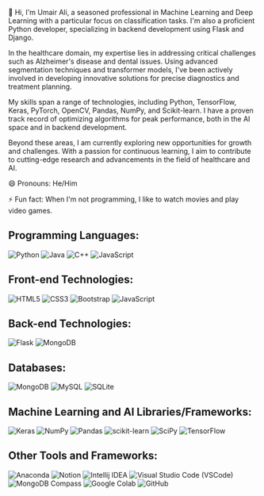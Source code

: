 👋 Hi, I'm Umair Ali, a seasoned professional in Machine Learning and Deep Learning with a particular focus on classification tasks. I'm also a proficient Python developer, specializing in backend development using Flask and Django.

In the healthcare domain, my expertise lies in addressing critical challenges such as Alzheimer's disease and dental issues. Using advanced segmentation techniques and transformer models, I've been actively involved in developing innovative solutions for precise diagnostics and treatment planning.

My skills span a range of technologies, including Python, TensorFlow, Keras, PyTorch, OpenCV, Pandas, NumPy, and Scikit-learn. I have a proven track record of optimizing algorithms for peak performance, both in the AI space and in backend development.

Beyond these areas, I am currently exploring new opportunities for growth and challenges. With a passion for continuous learning, I aim to contribute to cutting-edge research and advancements in the field of healthcare and AI.



😄 Pronouns: He/Him

⚡ Fun fact: When I'm not programming, I like to watch movies and play video games.

<!-- Icons --> 
[1.2]: https://img.icons8.com/color/24/000000/twitter--v2.png
[2.2]: https://img.icons8.com/color/24/000000/linkedin.png
[3.1]: https://img.icons8.com/color/24/000000/github.png

<!-- Links to your social media accounts -->
[1]: https://twitter.com/Abdul1Manaf
[2]: https://www.linkedin.com/in/abdul-manaf-6493a3188
[3]: https://abdulmanaf12.github.io/ 

## Programming Languages:
![Python](https://img.shields.io/badge/python-3670A0?style=for-the-badge&logo=python&logoColor=ffdd54)
![Java](https://img.shields.io/badge/java-%23ED8B00.svg?style=for-the-badge&logo=java&logoColor=white)
![C++](https://img.shields.io/badge/c++-%2300599C.svg?style=for-the-badge&logo=c%2B%2B&logoColor=white)
![JavaScript](https://img.shields.io/badge/javascript-%23323330.svg?style=for-the-badge&logo=javascript&logoColor=%23F7DF1E)

## Front-end Technologies:
![HTML5](https://img.shields.io/badge/html5-%23E34F26.svg?style=for-the-badge&logo=html5&logoColor=white)
![CSS3](https://img.shields.io/badge/css3-%231572B6.svg?style=for-the-badge&logo=css3&logoColor=white)
![Bootstrap](https://img.shields.io/badge/bootstrap-%23563D7C.svg?style=for-the-badge&logo=bootstrap&logoColor=white)
![JavaScript](https://img.shields.io/badge/javascript-%23323330.svg?style=for-the-badge&logo=javascript&logoColor=%23F7DF1E)


## Back-end Technologies:
![Flask](https://img.shields.io/badge/Flask-%23000.svg?style=for-the-badge&logo=flask&logoColor=white)
![MongoDB](https://img.shields.io/badge/mongodb-%234ea94b.svg?style=for-the-badge&logo=mongodb&logoColor=white)

## Databases:
![MongoDB](https://img.shields.io/badge/mongodb-%234ea94b.svg?style=for-the-badge&logo=mongodb&logoColor=white)
![MySQL](https://img.shields.io/badge/mysql-%2300f.svg?style=for-the-badge&logo=mysql&logoColor=white)
![SQLite](https://img.shields.io/badge/SQLite-%2307405e.svg?style=for-the-badge&logo=sqlite&logoColor=white)

## Machine Learning and AI Libraries/Frameworks:
![Keras](https://img.shields.io/badge/Keras-%23D00000.svg?style=for-the-badge&logo=Keras&logoColor=white)
![NumPy](https://img.shields.io/badge/numpy-%23013243.svg?style=for-the-badge&logo=numpy&logoColor=white)
![Pandas](https://img.shields.io/badge/pandas-%23150458.svg?style=for-the-badge&logo=pandas&logoColor=white)
![scikit-learn](https://img.shields.io/badge/scikit--learn-%23F7931E.svg?style=for-the-badge&logo=scikit-learn&logoColor=white)
![SciPy](https://img.shields.io/badge/SciPy-%230C55A5.svg?style=for-the-badge&logo=scipy&logoColor=white)
![TensorFlow](https://img.shields.io/badge/TensorFlow-%23FF6F00.svg?style=for-the-badge&logo=TensorFlow&logoColor=white)

## Other Tools and Frameworks:
![Anaconda](https://img.shields.io/badge/Anaconda-%2344A833.svg?style=for-the-badge&logo=anaconda&logoColor=white)
![Notion](https://img.shields.io/badge/Notion-%23000000.svg?style=for-the-badge&logo=notion&logoColor=white)
![Intellij IDEA](https://img.shields.io/badge/Intellij%20IDEA-%23000000.svg?style=for-the-badge&logo=intellij-idea&logoColor=white)
![Visual Studio Code (VSCode)](https://img.shields.io/badge/Visual%20Studio%20Code-%23007ACC.svg?style=for-the-badge&logo=visual-studio-code&logoColor=white)
![MongoDB Compass](https://img.shields.io/badge/MongoDB%20Compass-%234ea94b.svg?style=for-the-badge&logo=mongodb&logoColor=white)
![Google Colab](https://img.shields.io/badge/Google%20Colab-%23F9AB00.svg?style=for-the-badge&logo=google-colab&logoColor=white)
![GitHub](https://img.shields.io/badge/GitHub-%23181717.svg?style=for-the-badge&logo=github&logoColor=white)
